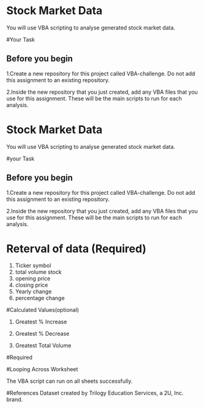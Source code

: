 
# Stock Market Data

You will use VBA scripting to analyse generated stock market data.
 
#Your Task


## Before you begin

1.Create a new repository for this project called VBA-challenge.
  Do not add this assignment to an existing repository.

2.Inside the new repository that you just created, add any VBA files that 
  you use for this assignment. 
  These will be the main scripts to run for each analysis.

  




# Stock Market Data

You will use VBA scripting to analyse generated stock market data.
 
#your Task


## Before you begin

1.Create a new repository for this project called VBA-challenge.
  Do not add this assignment to an existing repository.

2.Inside the new repository that you just created, add any VBA files that 
  you use for this assignment. 
  These will be the main scripts to run for each analysis.

  
# Reterval of data (Required) 
1. Ticker symbol
2. total volume stock
3. opening price
4. closing price
5. Yearly change 
6. percentage change


#Calculated Values(optional)


1. Greatest % Increase 

2. Greatest % Decrease 

3. Greatest Total Volume


#Required


#Looping Across Worksheet 

The VBA script can run on all sheets successfully.


#References
Dataset created by Trilogy Education Services, a 2U, Inc. brand.


